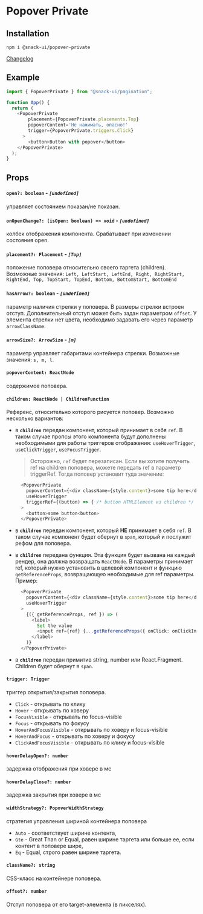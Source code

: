 # Popover Private

## Installation
`npm i @snack-ui/popover-private`

[Changelog](./CHANGELOG.md)

## Example

```typescript jsx
import { PopoverPrivate } from "@snack-ui/pagination";

function App() {
  return (
    <PopoverPrivate
        placement={PopoverPrivate.placements.Top}
        popoverContent='Не нажимать, опасно!'
        trigger={PopoverPrivate.triggers.Click}
      >
        <button>Button with popover</button>
    </PopoverPrivate>
  );
}
```

## Props

#### **`open?: boolean`** - *`[undefined]`*
  управляет состоянием показан/не показан.

#### **`onOpenChange?: (isOpen: boolean) => void`** - *`[undefined]`*
  колбек отображения компонента. Срабатывает при изменении состояния open.

#### **`placement?: Placement`** - *`[Top]`*
  положение поповера относительно своего таргета (children).
  Возможные значения: `Left, LeftStart, LeftEnd, Right, RightStart, RightEnd, Top, TopStart, TopEnd, Bottom, BottomStart, BottomEnd`

#### **`hasArrow?: boolean`** - *`[undefined]`*
  параметр наличия стрелки у поповера. В размеры стрелки встроен отступ. Дополнительный отступ может быть задан параметром `offset`. У элемента стрелки нет цвета, необходимо задавать его через параметр `arrowClassName`.

#### **`arrowSize?: ArrowSize`** - *`[m]`*
  параметр управляет габаритами контейнера стрелки. Возможные значения: `s, m, l`.

#### **`popoverContent: ReactNode`**
  содержимое поповера.

#### **`children: ReactNode | ChildrenFunction`**
  Референс, относительно которого рисуется поповер. Возможно несколько вариантов:
 - в **`children`** передан компонент, который принимает в себя `ref`. В таком случае пропсы этого компонента будут дополнены необходимыми для работы триггеров отображения: `useHoverTrigger`, `useClickTrigger`, `useFocusTrigger`. 
    
    > Осторожно, `ref` будет перезаписан. Если вы хотите получить ref на children поповера, можете передать ref в параметр triggerRef. Тогда поповер установит туда значение:
    ```typescript jsx
      <PopoverPrivate
        popoverContent={<div className={style.content}>some tip here</div>}
        useHoverTrigger
        triggerRef={(button) => { /* button HTMLElement из children */ }}
      >
        <button>some button<button>
      </PopoverPrivate>
    ```

  - в **`children`** передан компонент, который **НЕ** принимает в себя `ref`. В таком случае компонент будет обернут в `span`, который и послужит рефом для поповера.

  - в **`children`** передана функция. Эта функция будет вызвана на каждый рендер, она должна возвращать `ReactNode`. В параметры принимает ref, который нужно установить в целевой компонент и функцию `getReferenceProps`, возвращающую необходимые для ref параметры.
  Пример:
    ```typescript jsx
      <PopoverPrivate
        popoverContent={<div className={style.content}>some tip here</div>}
        useHoverTrigger
      >
        {({ getReferenceProps, ref }) => (
          <label>
            Set the value
            <input ref={ref} {...getReferenceProps({ onClick: onClickInputHandler })} />
          </label>
        )}
      </PopoverPrivate>
    ```

  - в **`children`** передан примитив string, number или React.Fragment. Children будет обернут в `span`.

#### **`trigger: Trigger`**
  триггер открытия/закрытия поповера.
  - `Click` - открывать по клику
  - `Hover` - открывать по ховеру
  - `FocusVisible` - открывать по focus-visible
  - `Focus` - открывать по фокусу
  - `HoverAndFocusVisible` - открывать по ховеру и focus-visible
  - `HoverAndFocus` - открывать по ховеру и фокусу
  - `ClickAndFocusVisible` - открывать по клику и focus-visible

#### **`hoverDelayOpen?: number`**
  задержка отображения при ховере в мс

#### **`hoverDelayClose?: number`**
  задержка закрытия при ховере в мс

#### **`widthStrategy?: PopoverWidthStrategy`**
  стратегия управления шириной контейнера поповера
  - `Auto` - соответствует ширине контента,
  - `Gte` - Great Than or Equal, равен ширине таргета или больше ее, если контент в поповере шире,
  - `Eq` - Equal, строго равен ширине таргета.

#### **`className?: string`**
  CSS-класс на контейнере поповера.

#### **`offset?: number`**
  Отступ поповера от его target-элемента (в пикселях).
